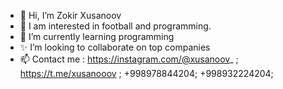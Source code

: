 - 👋 Hi, I’m Zokir Xusanoov
- 👀 I am interested in football and programming.
- 🌱 I’m currently learning programming
- ✨ I’m looking to collaborate on top companies 
- 📫 Contact me :  https://instagram.com/@xusanoov_  ;
                   https://t.me/xusanooov  ;
                   +998978844204;  +998932224204;  

<!---
xusanooov/xusanooov is a ✨ special ✨ repository because its `README.md` (this file) appears on your GitHub profile.
You can click the Preview link to take a look at your changes.
--->
